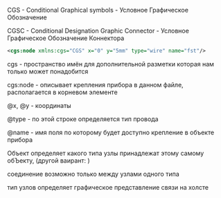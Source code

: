 CGS  - Conditional Graphical symbols             - Условное Графическое Обозначение

CGSC - Conditional Designation Graphic Connector - Условное Графическое Обозначение Коннектора


```xml
<cgs:node xmlns:cgs="CGS" x="0" y="5mm" type="wire" name="fst"/>
```
cgs - пространство имён для дополнительной разметки которая нам только может понадобится


cgs:node - описывает крепления прибора в данном файле, располагается в корневом элементе

@x, @y - координаты

@type - по этой строке определяется тип провода

@name - имя поля по которому будет доступно крепление в объекте прибора

Объект определяет какого типа узлы принадлежат этому самому обЪекту,
(другой ваирант: )

соединение возможно только между узлами одного типа

тип узлов определяет графическое представление связи на холсте


